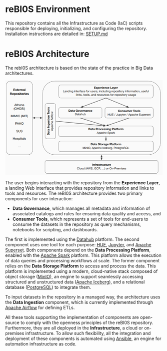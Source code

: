 # reBI0S Environment 

This repository contains all the Infrastructure as Code (IaC) scripts responsible for deploying, initializing, and configuring the repository.
Installation instructions are detailed in: [SETUP.md](https://github.com/rebi0s/environment/blob/main/SETUP.md)


# reBI0S Architecture

The rebI0S architecture is based on the state of the practice in Big Data architectures. 

![The reBI0S Architecture](reBI0SArch.png "The reBI0S Architecture")


The user begins interacting with the repository from the **Experience Layer**, a landing Web interface that provides repository information and links to tools and resources. The reBI0S architecture provides two primary components for user interaction: 
* **Data Governance**, which manages all metadata and information of associated catalogs and rules for ensuring data quality and access, and
* **Consumer Tools**, which represents a set of tools for end-users to consume the datasets in the repository as query mechanisms, notebooks for scripting, and dashboards.

The first is implemented using the [Datahub](https://datahubproject.io) platform. The second component uses one tool for each purpose: [HUE](https://gethue.com), [Jupyter](https://jupyter.org), and [Apache Superset](https://superset.apache.org).
Both components depend on the **Data Processing Platform**, enabled with the [Apache Spark](https://spark.apache.org) platform. This platform allows the execution of data queries and processing workflows at scale. 
The former component relies on the **Data Storage Platform** to access and process the data. This platform is implemented using a modern, cloud-native stack composed of object storage ([MinIO](https://min.io)), an engine to support seamlessly accessing structured and unstructured data ([Apache Iceberg](https://iceberg.apache.org)), and a relational database ([PostgreSQL](https://www.postgresql.org)) to integrate them. 

To input datasets in the repository in a managed way, the architecture uses the **Data Ingestion** component, which is currently implemented through [Apache Airflow](https://airflow.apache.org) for defining ETLs.

All these tools supporting the implementation of components are open-source to comply with the openness principles of the reBI0S repository. Furthermore, they are all deployed in the **Infrastructure**, a cloud or on-premises infrastructure. To allow such flexibility, all the integration and deployment of these components is automated using [Ansible](https://www.ansible.com), an engine for automation infrastructure as code. 

